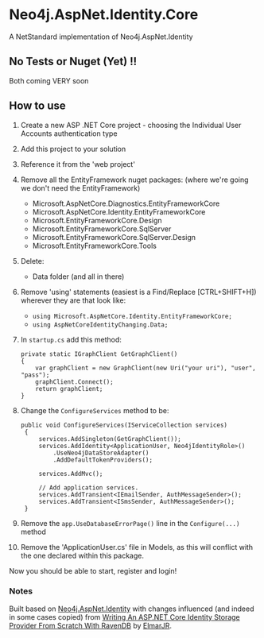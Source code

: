 # Neo4j.AspNet.Identity.Core
A NetStandard implementation of Neo4j.AspNet.Identity

## No Tests or Nuget (Yet) !!

Both coming VERY soon

## How to use

1. Create a new ASP .NET Core project - choosing the Individual User Accounts authentication type
2. Add this project to your solution
3. Reference it from the 'web project'
4. Remove all the EntityFramework nuget packages: (where we're going we don't need the EntityFramework)
    * Microsoft.AspNetCore.Diagnostics.EntityFrameworkCore
    * Microsoft.AspNetCore.Identity.EntityFrameworkCore
    * Microsoft.EntityFrameworkCore.Design
    * Microsoft.EntityFrameworkCore.SqlServer
    * Microsoft.EntityFrameworkCore.SqlServer.Design
    * Microsoft.EntityFrameworkCore.Tools
5. Delete:
    * Data folder (and all in there)
6. Remove 'using' statements (easiest is a Find/Replace [CTRL+SHIFT+H]) wherever they are that look like:
    * `using Microsoft.AspNetCore.Identity.EntityFrameworkCore;`
    * `using AspNetCoreIdentityChanging.Data;`
7. In `startup.cs` add this method:
    ```
    private static IGraphClient GetGraphClient()
    {
        var graphClient = new GraphClient(new Uri("your uri"), "user", "pass");
        graphClient.Connect();
        return graphClient;
    }
    ```
8. Change the `ConfigureServices` method to be:
   ```
   public void ConfigureServices(IServiceCollection services)
    {
        services.AddSingleton(GetGraphClient());
        services.AddIdentity<ApplicationUser, Neo4jIdentityRole>()
            .UseNeo4jDataStoreAdapter()
            .AddDefaultTokenProviders();

        services.AddMvc();

        // Add application services.
        services.AddTransient<IEmailSender, AuthMessageSender>();
        services.AddTransient<ISmsSender, AuthMessageSender>();
    }
   ```
9. Remove the `app.UseDatabaseErrorPage()` line in the `Configure(...)` method

10. Remove the 'ApplicationUser.cs' file in Models, as this will conflict with the one declared within this package.

Now you should be able to start, register and login!


### Notes
Built based on [Neo4j.AspNet.Identity](https://github.com/DotNet4Neo4j/Neo4j.AspNet.Identity) with changes influenced (and indeed in some cases copied) from [Writing An ASP.NET Core Identity Storage Provider From Scratch With RavenDB](http://www.elemarjr.com/en/2017/05/writing-an-asp-net-core-identity-storage-provider-from-scratch-with-ravendb/) by [ElmarJR](https://github.com/ElemarJR).

